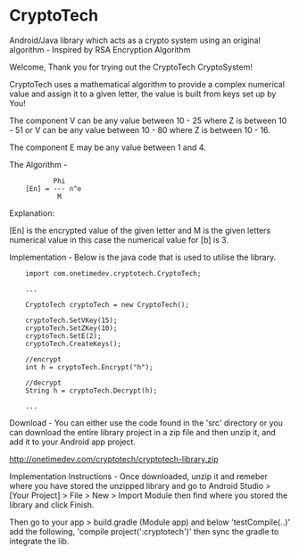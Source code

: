 # CryptoTech
Android/Java library which acts as a crypto system using an original algorithm - Inspired by RSA Encryption Algorithm

Welcome,
Thank you for trying out the CryptoTech CryptoSystem!

CryptoTech uses a mathematical algorithm to provide a complex
numerical value and assign it to a given letter, the value is
built from keys set up by You!

The component V can be any value between 10 - 25 where Z is between 10 - 51
or V can be any value between 10 - 80 where Z is between 10 - 16.

The component E may be any value between 1 and 4.

The Algorithm -

               Phi
        [En] = --- n^e
                M

Explanation:

[En] is the encrypted value of the given letter and M is the given letters numerical value
in this case the numerical value for [b] is 3.


Implementation -
Below is the java code that is used to utilise the library.

        import com.onetimedev.cryptotech.CryptoTech;

        ...

        CryptoTech cryptoTech = new CryptoTech();

        cryptoTech.SetVKey(15);
        cryptoTech.SetZKey(10);
        cryptoTech.SetE(2);
        cryptoTech.CreateKeys();
        
        //encrypt
        int h = cryptoTech.Encrypt("h");
        
        //decrypt
        String h = cryptoTech.Decrypt(h);

        ...


Download - 
You can either use the code found in the 'src' directory or you can download the entire library
project in a zip file and then unzip it, and add it to your Android app project.

http://onetimedev.com/cryptotech/cryptotech-library.zip


Implementation Instructions - 
Once downloaded, unzip it and remeber where you have stored the unzipped library
and go to Android Studio > [Your Project] > File > New > Import Module 
then find where you stored the library and click Finish.

Then go to your app > build.gradle (Module app) and below 'testCompile(..)' add the following,
'compile project(':cryptotech')' then sync the gradle to integrate the lib.
